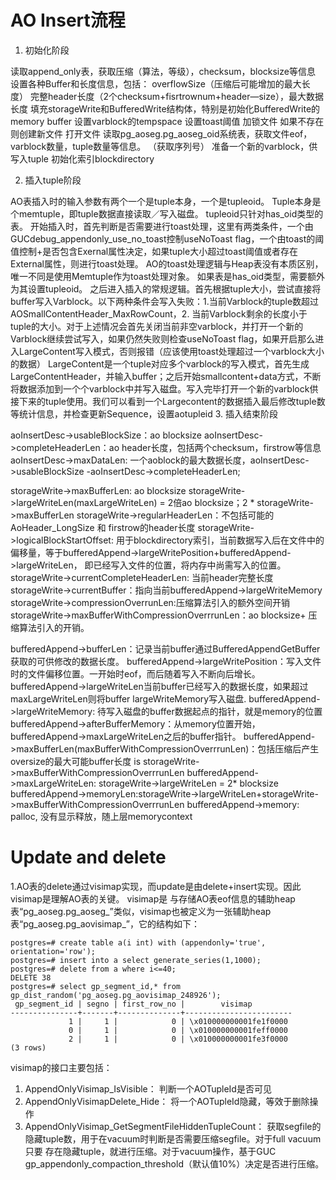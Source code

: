 # AO Insert流程

1. 初始化阶段

读取append_only表，获取压缩（算法，等级），checksum，blocksize等信息
设置各种Buffer和长度信息，包括： overflowSize（压缩后可能增加的最大长度） 完整header长度（2个checksum+fisrtrownum+header—size），最大数据长度
填充storageWrite和BufferedWrite结构体，特别是初始化BufferedWrite的memory buffer
设置varblock的tempspace
设置toast阈值
加锁文件
如果不存在则创建新文件
打开文件
读取pg_aoseg.pg_aoseg_oid系统表，获取文件eof，varblock数量，tuple数量等信息。
（获取序列号）
准备一个新的varblock，供写入tuple
初始化索引blockdirectory

2. 插入tuple阶段

AO表插入时的输入参数有两个一个是tuple本身，一个是tupleoid。
Tuple本身是个memtuple，即tuple数据直接读取／写入磁盘。
tupleoid只针对has_oid类型的表。
开始插入时，首先判断是否需要进行toast处理，这里有两类条件，一个由GUCdebug_appendonly_use_no_toast控制useNoToast flag，一个由toast的阈值控制+是否包含Exernal属性决定，如果tuple大小超过toast阈值或者存在External属性，则进行toast处理。
AO的toast处理逻辑与Heap表没有本质区别，唯一不同是使用Memtuple作为toast处理对象。
如果表是has_oid类型，需要额外为其设置tupleoid。
之后进入插入的常规逻辑。首先根据tuple大小，尝试直接将buffer写入Varblock。以下两种条件会写入失败：1.当前Varblock的tuple数超过AOSmallContentHeader_MaxRowCount，2. 当前Varblock剩余的长度小于tuple的大小。对于上述情况会首先关闭当前非空varblock，并打开一个新的Varblock继续尝试写入，如果仍然失败则检查useNoToast flag，如果开启那么进入LargeContent写入模式，否则报错（应该使用toast处理超过一个varblock大小的数据）
LargeContent是一个tuple对应多个varblock的写入模式，首先生成LargeContentHeader，并输入buffer；之后开始smallcontent+data方式，不断将数据添加到一个个varblock中并写入磁盘。写入完毕打开一个新的varblock供接下来的tuple使用。我们可以看到一个Largecontent的数据插入最后修改tuple数等统计信息，并检查更新Sequence，设置aotupleid
3. 插入结束阶段

aoInsertDesc->usableBlockSize：ao blocksize
aoInsertDesc->completeHeaderLen：ao header长度，包括两个checksum，firstrow等信息
aoInsertDesc->maxDataLen: 一个aoblock的最大数据长度，aoInsertDesc->usableBlockSize -aoInsertDesc->completeHeaderLen;

storageWrite->maxBufferLen: ao blocksize
storageWrite->largeWriteLen(maxLargeWriteLen) = 2倍ao blocksize；2 * storageWrite->maxBufferLen
storageWrite->regularHeaderLen：不包括可能的AoHeader_LongSize 和 firstrow的header长度
storageWrite->logicalBlockStartOffset: 用于blockdirectory索引，当前数据写入后在文件中的偏移量，等于bufferedAppend->largeWritePosition+bufferedAppend->largeWriteLen， 即已经写入文件的位置，将内存中尚需写入的位置。
storageWrite->currentCompleteHeaderLen: 当前header完整长度
storageWrite->currentBuffer：指向当前bufferedAppend->largeWriteMemory
storageWrite->compressionOverrunLen:压缩算法引入的额外空间开销
storageWrite->maxBufferWithCompressionOverrrunLen：ao blocksize+ 压缩算法引入的开销。

bufferedAppend->bufferLen：记录当前buffer通过BufferedAppendGetBuffer获取的可供修改的数据长度。
bufferedAppend->largeWritePosition：写入文件时的文件偏移位置。一开始时eof，而后随着写入不断向后增长。
bufferedAppend->largeWriteLen当前buffer已经写入的数据长度，如果超过maxLargeWriteLen则将buffer largeWriteMemory写入磁盘.
bufferedAppend->largeWriteMemory:  待写入磁盘的buffer数据起点的指针，就是memory的位置
bufferedAppend->afterBufferMemory：从memory位置开始，bufferedAppend->maxLargeWriteLen之后的buffer指针。
bufferedAppend->maxBufferLen(maxBufferWithCompressionOverrrunLen)：包括压缩后产生oversize的最大可能buffer长度 is storageWrite->maxBufferWithCompressionOverrrunLen
bufferedAppend->maxLargeWriteLen: storageWrite->largeWriteLen = 2* blocksize
bufferedAppend->memoryLen:storageWrite->largeWriteLen+storageWrite->maxBufferWithCompressionOverrrunLen
bufferedAppend->memory: palloc, 没有显示释放，随上层memorycontext




# Update and delete
1.AO表的delete通过visimap实现，而update是由delete+insert实现。因此visimap是理解AO表的关键。
visimap是
与存储AO表eof信息的辅助heap表“pg_aoseg.pg_aoseg_<oid>”类似，visimap也被定义为一张辅助heap表“pg_aoseg.pg_aovisimap_<oid>”，它的结构如下：
```
postgres=# create table a(i int) with (appendonly='true', orientation='row');
postgres=# insert into a select generate_series(1,1000);
postgres=# delete from a where i<=40;
DELETE 38
postgres=# select gp_segment_id,* from gp_dist_random('pg_aoseg.pg_aovisimap_248926');
 gp_segment_id | segno | first_row_no |        visimap
---------------+-------+--------------+------------------------
             1 |     1 |            0 | \x010000000001fe1f0000
             0 |     1 |            0 | \x010000000001feff0000
             2 |     1 |            0 | \x010000000001fe3f0000
(3 rows)
```

visimap的接口主要包括：
1. AppendOnlyVisimap_IsVisible： 判断一个AOTupleId是否可见
2. AppendOnlyVisimapDelete_Hide： 将一个AOTupleId隐藏，等效于删除操作
3. AppendOnlyVisimap_GetSegmentFileHiddenTupleCount： 获取segfile的隐藏tuple数，用于在vacuum时判断是否需要压缩segfile。对于full vacuum只要
存在隐藏tuple，就进行压缩。对于vacuum操作，基于GUC gp_appendonly_compaction_threshold（默认值10%）决定是否进行压缩。

